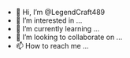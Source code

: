 - 👋 Hi, I’m @LegendCraft489
- 👀 I’m interested in ...
- 🌱 I’m currently learning ...
- 💞️ I’m looking to collaborate on ...
- 📫 How to reach me ...

<!---
LegendCraft489/LegendCraft489 is a ✨ special ✨ repository because its `README.md` (this file) appears on your GitHub profile.
You can click the Preview link to take a look at your changes.
--->
